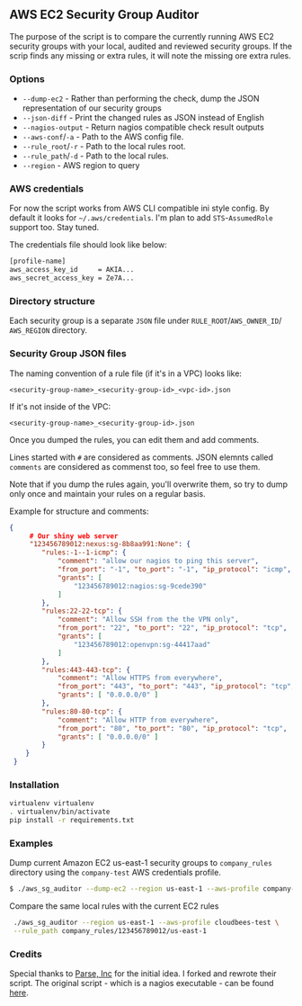 ## AWS EC2 Security Group Auditor

The purpose of the script is to compare the currently running AWS EC2 security groups with your local, audited and reviewed security groups.
If the scrip finds any missing or extra rules, it will note the missing ore extra rules.

### Options

* `--dump-ec2` - Rather than performing the check, dump the JSON representation of our security groups
* `--json-diff` - Print the changed rules as JSON instead of English
* `--nagios-output` - Return nagios compatible check result outputs
* `--aws-conf`/`-a` - Path to the AWS config file.
* `--rule_root`/`-r` - Path to the local rules root.
* `--rule_path`/`-d` - Path to the local rules.
* `--region` - AWS region to query

### AWS credentials

For now the script works from AWS CLI compatible ini style config. By default it looks for `~/.aws/credentials`. I'm plan to add `STS`-`AssumedRole` support too. Stay tuned.

The credentials file should look like below:

```bash
[profile-name]
aws_access_key_id     = AKIA...
aws_secret_access_key = Ze7A...
```

### Directory structure

Each security group is a separate `JSON` file under `RULE_ROOT`/`AWS_OWNER_ID`/ `AWS_REGION` directory.

### Security Group JSON files

The naming convention of a rule file (if it's in a VPC) looks like:

`<security-group-name>_<security-group-id>_<vpc-id>.json`

If it's not inside of the VPC:

`<security-group-name>_<security-group-id>.json`

Once you dumped the rules, you can edit them and add comments.

Lines started with `#` are considered as comments.
JSON elemnts called `comments` are considered as commenst too, so feel free to use them.

Note that if you dump the rules again, you'll overwrite them, so try to dump only once and maintain your rules on a regular basis.

Example for structure and comments:

```json
{
     # Our shiny web server
     "123456789012:nexus:sg-8b8aa991:None": {
        "rules:-1--1-icmp": {
            "comment": "allow our nagios to ping this server",
            "from_port": "-1", "to_port": "-1", "ip_protocol": "icmp",
            "grants": [
                "123456789012:nagios:sg-9cede390"
            ]
        },
        "rules:22-22-tcp": {
            "comment": "Allow SSH from the the VPN only",
            "from_port": "22", "to_port": "22", "ip_protocol": "tcp",
            "grants": [
                "123456789012:openvpn:sg-44417aad"
            ]
        },
        "rules:443-443-tcp": {
            "comment": "Allow HTTPS from everywhere",
            "from_port": "443", "to_port": "443", "ip_protocol": "tcp",
            "grants": [ "0.0.0.0/0" ]
        },
        "rules:80-80-tcp": {
            "comment": "Allow HTTP from everywhere",
            "from_port": "80", "to_port": "80", "ip_protocol": "tcp",
            "grants": [ "0.0.0.0/0" ]
        }
    }
 }
```

### Installation

```bash
virtualenv virtualenv
. virtualenv/bin/activate
pip install -r requirements.txt
```

### Examples

Dump current Amazon EC2 us-east-1 security groups to `company_rules` directory using the `company-test` AWS credentials profile.

```bash
$ ./aws_sg_auditor --dump-ec2 --region us-east-1 --aws-profile company-test --rule_root company_rules

```

Compare the same local rules with the current EC2 rules

```bash
 ./aws_sg_auditor --region us-east-1 --aws-profile cloudbees-test \
 --rule_path company_rules/123456789012/us-east-1

```


### Credits

Special thanks to [Parse, Inc](http://parse.com) for the initial idea. I forked and rewrote their script. The original script - which is a nagios executable - can be found [here](https://github.com/ParsePlatform/Ops/tree/master/tools). 


